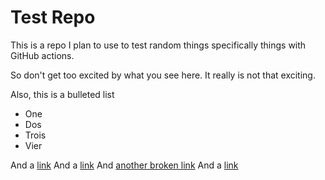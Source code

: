 # Test Repo

This is a repo I plan to use to test random things specifically things with GitHub actions.

So don't get too excited by what you see here. It really is not that exciting.

Also, this is a bulleted list
- One
- Dos
- Trois
- Vier

And a [link](https://www.arsenal.com/)
And a [link](https://www.arsenal.com/)
And [another broken link](https://github.com/pytorch/serve/blob/master/docs/FAQs.md)
And a [link](https://www.aenal.com/)
